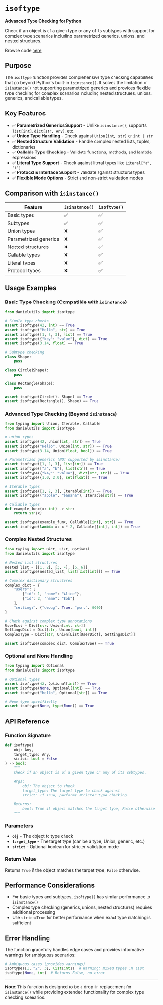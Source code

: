 # `isoftype`

**Advanced Type Checking for Python**

Check if an object is of a given type or any of its subtypes with support for complex type scenarios including parametrized generics, unions, and nested structures.

Browse code [here](../danielutils/functions/isoftype.py)

## Purpose

The `isoftype` function provides comprehensive type checking capabilities that go beyond Python's built-in `isinstance()`. It solves the limitation of `isinstance()` not supporting parametrized generics and provides flexible type checking for complex scenarios including nested structures, unions, generics, and callable types.

## Key Features

- ✅ **Parametrized Generics Support** - Unlike `isinstance()`, supports `list[int]`, `dict[str, Any]`, etc.
- ✅ **Union Type Handling** - Check against `Union[int, str]` or `int | str`
- ✅ **Nested Structure Validation** - Handle complex nested lists, tuples, dictionaries
- ✅ **Callable Type Checking** - Validate functions, methods, and lambda expressions
- ✅ **Literal Type Support** - Check against literal types like `Literal["a", "b"]`
- ✅ **Protocol & Interface Support** - Validate against structural types
- ✅ **Flexible Mode Options** - Strict and non-strict validation modes

## Comparison with `isinstance()`

| Feature               | `isinstance()` | `isoftype()` |
| --------------------- | -------------- | ------------ |
| Basic types           | ✅              | ✅            |
| Subtypes              | ✅              | ✅            |
| Union types           | ❌              | ✅            |
| Parametrized generics | ❌              | ✅            |
| Nested structures     | ❌              | ✅            |
| Callable types        | ❌              | ✅            |
| Literal types         | ❌              | ✅            |
| Protocol types        | ❌              | ✅            |

## Usage Examples

### Basic Type Checking (Compatible with `isinstance`)

```python
from danielutils import isoftype

# Simple type checks
assert isoftype(42, int) == True
assert isoftype("Hello", str) == True
assert isoftype([1, 2, 3], list) == True
assert isoftype({"key": "value"}, dict) == True
assert isoftype(3.14, float) == True

# Subtype checking
class Shape:
    pass

class Circle(Shape):
    pass

class Rectangle(Shape):
    pass

assert isoftype(Circle(), Shape) == True
assert isoftype(Rectangle(), Shape) == True
```

### Advanced Type Checking (Beyond `isinstance`)

```python
from typing import Union, Iterable, Callable
from danielutils import isoftype

# Union types
assert isoftype(42, Union[int, str]) == True
assert isoftype("Hello", Union[int, str]) == True
assert isoftype(3.14, Union[float, bool]) == True

# Parametrized generics (NOT supported by isinstance)
assert isoftype([1, 2, 3], list[int]) == True
assert isoftype(["a", "b"], list[str]) == True
assert isoftype({"key": "value"}, dict[str, str]) == True
assert isoftype({1.0, 2.0}, set[float]) == True

# Iterable types
assert isoftype([1, 2, 3], Iterable[int]) == True
assert isoftype(("apple", "banana"), Iterable[str]) == True

# Callable types
def example_func(x: int) -> str:
    return str(x)

assert isoftype(example_func, Callable[[int], str]) == True
assert isoftype(lambda x: x * 2, Callable[[int], int]) == True
```

### Complex Nested Structures

```python
from typing import Dict, List, Optional
from danielutils import isoftype

# Nested list structures
nested_list = [[1, 2], [3, 4], [5, 6]]
assert isoftype(nested_list, list[list[int]]) == True

# Complex dictionary structures
complex_dict = {
    "users": [
        {"id": 1, "name": "Alice"},
        {"id": 2, "name": "Bob"}
    ],
    "settings": {"debug": True, "port": 8080}
}

# Check against complex type annotations
UserDict = Dict[str, Union[int, str]]
SettingsDict = Dict[str, Union[bool, int]]
ComplexType = Dict[str, Union[List[UserDict], SettingsDict]]

assert isoftype(complex_dict, ComplexType) == True
```

### Optional and None Handling

```python
from typing import Optional
from danielutils import isoftype

# Optional types
assert isoftype(42, Optional[int]) == True
assert isoftype(None, Optional[int]) == True
assert isoftype("hello", Optional[str]) == True

# None type specifically
assert isoftype(None, type(None)) == True
```

## API Reference

### Function Signature

```python
def isoftype(
    obj: Any, 
    target_type: Any, 
    strict: bool = False
) -> bool:
    """
    Check if an object is of a given type or any of its subtypes.
    
    Args:
        obj: The object to check
        target_type: The target type to check against
        strict: If True, performs stricter type checking
        
    Returns:
        bool: True if object matches the target type, False otherwise
    """
```

### Parameters

- **`obj`** - The object to type check
- **`target_type`** - The target type (can be a type, Union, generic, etc.)
- **`strict`** - Optional boolean for stricter validation mode

### Return Value

Returns `True` if the object matches the target type, `False` otherwise.

## Performance Considerations

- For basic types and subtypes, `isoftype()` has similar performance to `isinstance()`
- Complex type checking (generics, unions, nested structures) requires additional processing
- Use `strict=True` for better performance when exact type matching is sufficient

## Error Handling

The function gracefully handles edge cases and provides informative warnings for ambiguous scenarios:

```python
# Ambiguous cases (provides warnings)
isoftype([1, "2", 3], list[int])  # Warning: mixed types in list
isoftype(None, int)  # Returns False, no error
```

---

**Note**: This function is designed to be a drop-in replacement for `isinstance()` while providing extended functionality for complex type checking scenarios.